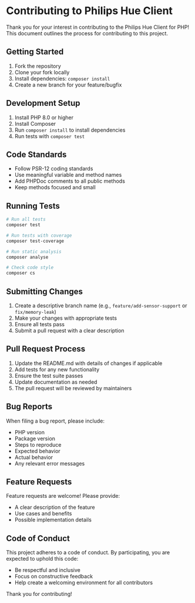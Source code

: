 # Contributing to Philips Hue Client

Thank you for your interest in contributing to the Philips Hue Client for PHP! This document outlines the process for contributing to this project.

## Getting Started

1. Fork the repository
2. Clone your fork locally
3. Install dependencies: `composer install`
4. Create a new branch for your feature/bugfix

## Development Setup

1. Install PHP 8.0 or higher
2. Install Composer
3. Run `composer install` to install dependencies
4. Run tests with `composer test`

## Code Standards

- Follow PSR-12 coding standards
- Use meaningful variable and method names
- Add PHPDoc comments to all public methods
- Keep methods focused and small

## Running Tests

```bash
# Run all tests
composer test

# Run tests with coverage
composer test-coverage

# Run static analysis
composer analyse

# Check code style
composer cs
```

## Submitting Changes

1. Create a descriptive branch name (e.g., `feature/add-sensor-support` or `fix/memory-leak`)
2. Make your changes with appropriate tests
3. Ensure all tests pass
4. Submit a pull request with a clear description

## Pull Request Process

1. Update the README.md with details of changes if applicable
2. Add tests for any new functionality
3. Ensure the test suite passes
4. Update documentation as needed
5. The pull request will be reviewed by maintainers

## Bug Reports

When filing a bug report, please include:

- PHP version
- Package version
- Steps to reproduce
- Expected behavior
- Actual behavior
- Any relevant error messages

## Feature Requests

Feature requests are welcome! Please provide:

- A clear description of the feature
- Use cases and benefits
- Possible implementation details

## Code of Conduct

This project adheres to a code of conduct. By participating, you are expected to uphold this code:

- Be respectful and inclusive
- Focus on constructive feedback
- Help create a welcoming environment for all contributors

Thank you for contributing!